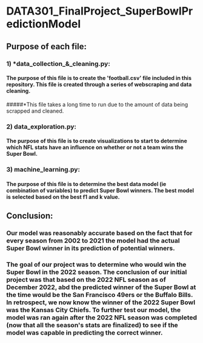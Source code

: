 # DATA301_FinalProject_SuperBowlPredictionModel

## Purpose of each file: 

### 1) *data_collection_&_cleaning.py: 
#### The purpose of this file is to create the 'football.csv' file included in this repository. This file is created through a series of webscraping and data cleaning. 
#####*This file takes a long time to run due to the amount of data being scrapped and cleaned. 

### 2) data_exploration.py:
#### The purpose of this file is to create visualizations to start to determine which NFL stats have an influence on whether or not a team wins the Super Bowl.

### 3) machine_learning.py: 
#### The purpose of this file is to determine the best data model (ie combination of variables) to predict Super Bowl winners. The best model is selected based on the best f1 and k value. 

## Conclusion: 

### Our model was reasonably accurate based on the fact that for every season from 2002 to 2021 the model had the actual Super Bowl winner in its prediction of potential winners. 

### The goal of our project was to determine who would win the Super Bowl in the 2022 season. The conclusion of our initial project was that based on the 2022 NFL season as of December 2022, abd the predicted winner of the Super Bowl at the time would be the San Francisco 49ers or the Buffalo Bills. In retrospect, we now know the winner of the 2022 Super Bowl was the Kansas City Chiefs. To further test our model, the model was ran again after the 2022 NFL season was completed (now that all the season's stats are finalized) to see if the model was capable in predicting the correct winner. 
